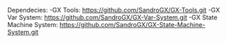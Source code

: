 Dependecies: 
	-GX Tools: https://github.com/SandroGX/GX-Tools.git
	-GX Var System: https://github.com/SandroGX/GX-Var-System.git
	-GX State Machine System: https://github.com/SandroGX/GX-State-Machine-System.git